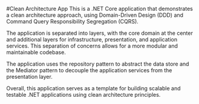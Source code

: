 #Clean Architecture App
This is a .NET Core application that demonstrates a clean architecture approach, using Domain-Driven Design (DDD) and Command Query Responsibility Segregation (CQRS).

The application is separated into layers, with the core domain at the center and additional layers for infrastructure, presentation, and application services. This separation of concerns allows for a more modular and maintainable codebase.

The application uses the repository pattern to abstract the data store and the Mediator pattern to decouple the application services from the presentation layer.

Overall, this application serves as a template for building scalable and testable .NET applications using clean architecture principles.
